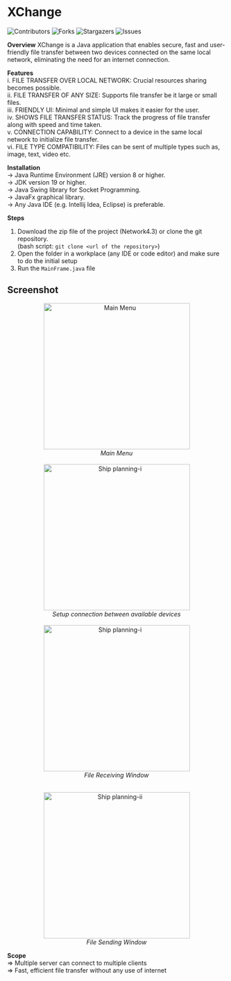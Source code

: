 # XChange
![Contributors](https://img.shields.io/github/contributors/akibhaider/XChange?color=darkgreen) ![Forks](https://img.shields.io/github/forks/akibhaider/XChange?style=social) ![Stargazers](https://img.shields.io/github/stars/akibhaider/XChange?style=social) ![Issues](https://img.shields.io/github/issues/akibhaider/XChange?color=brown) 

**Overview** 
XChange is a Java application that enables secure, fast and user-friendly file transfer between two devices connected on the same local network, eliminating the need for an internet connection.

**Features**  
i.   FILE TRANSFER OVER LOCAL NETWORK: Crucial resources sharing becomes possible.  
ii.  FILE TRANSFER OF ANY SIZE: Supports file transfer be it large or small files.  
iii. FRIENDLY UI: Minimal and simple UI makes it easier for the user.  
iv.  SHOWS FILE TRANSFER STATUS: Track the progress of file transfer along with speed and time taken.  
v.   CONNECTION CAPABILITY: Connect to a device in the same local network to initialize file transfer.  
vi.  FILE TYPE COMPATIBILITY: Files can be sent of multiple types such as, image, text, video etc.  

**Installation**  
-> Java Runtime Environment (JRE) version 8 or higher.  
-> JDK version 19 or higher.  
-> Java Swing library for Socket Programming.  
-> JavaFx graphical library.  
-> Any Java IDE (e.g. Intellij Idea, Eclipse) is preferable.  

**Steps**  
1. Download the zip file of the project (Network4.3) or clone the git repository.  
  (bash script: `git clone <url of the repository>`)  
2. Open the folder in a workplace (any IDE or code editor) and make sure to do the initial setup  
3. Run the `MainFrame.java` file

## Screenshot

<p align="center">
  <img src="XChange_finale/source_img/XChange_main_menu.png" alt="Main Menu" width="337"/>
   <br/>
  <em>Main Menu</em>
   <br/>
   <br/>
  <img src="XChange_finale/source_img/XChange_main_menu.jpg" alt="Ship planning-i" width="337"/>
   <br/>
  <em>Setup connection between available devices</em>
   <br/>
   <br/>
  <img src="XChange_finale/source_img/receiver.jpg" alt="Ship planning-i" width="337"/>
   <br/>
  <em>File Receiving Window</em>
   <br/>
</p>
<p align="center">
   <br/>
  <img src="XChange_finale/source_img/sender.jpg" alt="Ship planning-ii" width="337"/>
   <br/>
  <em>File Sending Window</em>
   <br/>
</p>

**Scope**  
=> Multiple server can connect to multiple clients  
=> Fast, efficient file transfer without any use of internet
